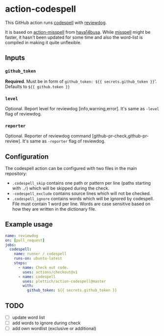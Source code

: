 # action-codespell

This GitHub action runs [codespell](https://github.com/codespell-project/codespell)
with [reviewdog](https://github.com/reviewdog/reviewdog).

It is based on [action-misspell](https://github.com/reviewdog/action-misspell)
from [haya14busa](https://github.com/haya14busa).
While [misspell](https://github.com/client9/misspell) might be faster, it hasn't
been updated for some time and also the word-list is compiled in making it quite
unflexible.

## Inputs

### `github_token`

**Required**. Must be in form of `github_token: ${{ secrets.github_token }}`'.
Defaults to `${{ github.token }}`

### `level`

Optional. Report level for reviewdog [info,warning,error].
It's same as `-level` flag of reviewdog.

### `reporter`

Optional. Reporter of reviewdog command [github-pr-check,github-pr-review].
It's same as `-reporter` flag of reviewdog.

## Configuration

The codespell action can be configured with two files in the main repository:
- `.codespell_skip` contains one path or pattern per line (paths starting
  with `./`) which will be skipped during the check.
- `-codespell_exclude` contains source lines which will not be checked.
- `.codespell_ignore` contains words which will be ignored by codespell.
  File must contain 1 word per line. Words are case sensitive based on how they
  are written in the dictionary file.

## Example usage

```yml
name: reviewdog
on: [pull_request]
jobs:
  codespell:
    name: runner / codespell
    runs-on: ubuntu-latest
    steps:
      - name: Check out code.
        uses: actions/checkout@v1
      - name: codespell
        uses: plettich/action-codespell@master
        with:
          github_token: ${{ secrets.github_token }}
```

## TODO
- [ ] update word list
- [ ] add words to ignore during check
- [ ] add own wordlist (exclusive or additional)
